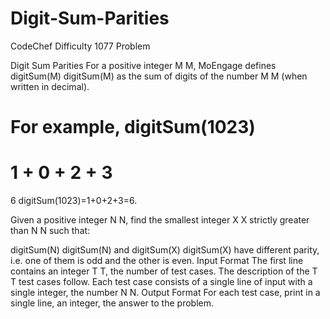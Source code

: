 # Digit-Sum-Parities
CodeChef Difficulty 1077 Problem

Digit Sum Parities
For a positive integer 
M
M, MoEngage defines 
digitSum(M)
digitSum(M) as the sum of digits of the number 
M
M (when written in decimal).

For example, 
digitSum(1023)
=
1
+
0
+
2
+
3
=
6
digitSum(1023)=1+0+2+3=6.

Given a positive integer 
N
N, find the smallest integer 
X
X strictly greater than 
N
N such that:

digitSum(N)
digitSum(N) and 
digitSum(X)
digitSum(X) have different parity, i.e. one of them is odd and the other is even.
Input Format
The first line contains an integer 
T
T, the number of test cases. The description of the 
T
T test cases follow.
Each test case consists of a single line of input with a single integer, the number 
N
N.
Output Format
For each test case, print in a single line, an integer, the answer to the problem.
